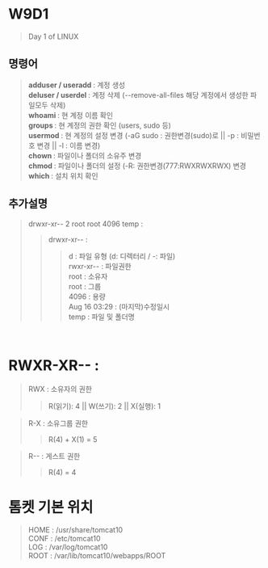 # W9D1
> Day 1 of LINUX

## 명령어
> <b> adduser / useradd </b> : 계정 생성 <br>
> <b> deluser / userdel </b> : 계정 삭제 (--remove-all-files 해당 계정에서 생성한 파일모두 삭제) <br>
> <b> whoami </b> : 현 계정 이름 확인 <br>
> <b> groups </b> : 현 계정의 권한 확인 (users, sudo 등) <br>
> <b> usermod </b> : 현 계정의 설정 변경 (-aG sudo : 권한변경(sudo)로 || -p : 비밀번호 변경 || -l : 이름 변경)<br>
> <b> chown </b> : 파일이나 폴더의 소유주 변경 <br>
> <b> chmod </b> : 파일이나 폴더의 설정 (-R: 권한변경(777:RWXRWXRWX) 변경 <br>
> <b> which </b> : 설치 위치 확인 <br>


## 추가설명
> drwxr-xr-- 2 root   root   4096 temp : <br>
> > drwxr-xr-- : 
> > > d : 파일 유형 (d: 디렉터리 / -: 파일)<br>
> > > rwxr-xr-- : 파일권한<br>
> > root : 소유자<br>
> > root : 그룹<br>
> > 4096 : 용량<br>
> > Aug 16 03:29 : (마지막)수정일시<br>
> > temp : 파일 및 폴더명
<br>

# RWXR-XR-- : 
> RWX : 소유자의 권한
> > R(읽기): 4 || W(쓰기): 2 || X(실행): 1 <br>

> R-X : 소유그룹 권한
> > R(4) + X(1) = 5 <br>

> R-- : 게스트 권한
> > R(4) = 4

# 톰켓 기본 위치
> HOME : /usr/share/tomcat10 <br>
> CONF : /etc/tomcat10 <br>
> LOG : /var/log/tomcat10 <br>
> ROOT : /var/lib/tomcat10/webapps/ROOT <br>
